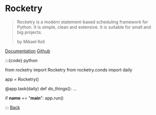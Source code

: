 # Rocketry

> Rocketry is a modern statement-based scheduling framework for Python. It is simple, clean and extensive. It is suitable for small and big projects.
>
> by Mikael Koli

[Documentation](https://rocketry.readthedocs.io)
[Github](https://github.com/Miksus/rocketry)

:::{code} python

from rocketry import Rocketry
from rocketry.conds import daily

app = Rocketry()

@app.task(daily)
def do_things():
    ...

if __name__ == "__main__":
    app.run()


:::
[Back](00-introduction.md)
